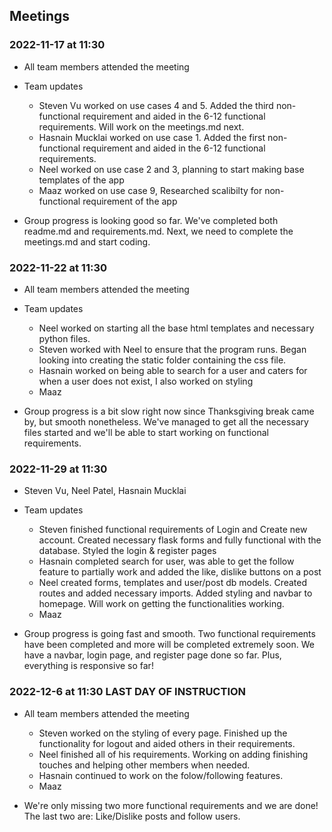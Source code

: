## Meetings

### 2022-11-17 at 11:30
- All team members attended the meeting
- Team updates
  - Steven Vu worked on use cases 4 and 5. Added the third non-functional requirement and aided in the 6-12 functional requirements. Will work on the meetings.md next.
  - Hasnain Mucklai worked on use case 1. Added the first non-functional requirement and aided in the 6-12 functional requirements.
  - Neel worked on use case 2 and 3, planning to start making base templates of the app
  - Maaz worked on use case 9, Researched scalibilty for non-functional requirement of the app

- Group progress is looking good so far. We've completed both readme.md and requirements.md. Next, we need to complete the meetings.md and start coding.

### 2022-11-22 at 11:30
- All team members attended the meeting
- Team updates
  - Neel worked on starting all the base html templates and necessary python files.
  - Steven worked with Neel to ensure that the program runs. Began looking into creating the static folder containing the css file.
  - Hasnain worked on being able to search for a user and caters for when a user does not exist, I also worked on styling
  - Maaz

- Group progress is a bit slow right now since Thanksgiving break came by, but smooth nonetheless. We've managed to get all the necessary files started and we'll be able to start working on functional requirements.

### 2022-11-29 at 11:30
- Steven Vu, Neel Patel, Hasnain Mucklai
- Team updates
  - Steven finished functional requirements of Login and Create new account. Created necessary flask forms and fully functional with the database. Styled the login & register pages
  - Hasnain completed search for user, was able to get the follow feature to partially work and added the like, dislike buttons on a post
  - Neel created forms, templates and user/post db models. Created routes and added necessary imports. Added styling and navbar to homepage. Will work on getting the functionalities working.
  - Maaz

- Group progress is going fast and smooth. Two functional requirements have been completed and more will be completed extremely soon. We have a navbar, login page, and register page done so far. Plus, everything is responsive so far!

### 2022-12-6 at 11:30 LAST DAY OF INSTRUCTION
- All team members attended the meeting
  - Steven worked on the styling of every page. Finished up the functionality for logout and aided others in their requirements.
  - Neel finished all of his requirements. Working on adding finishing touches and helping other members when needed.
  - Hasnain continued to work on the folow/following features.
  - Maaz

- We're only missing two more functional requirements and we are done! The last two are: Like/Dislike posts and follow users.